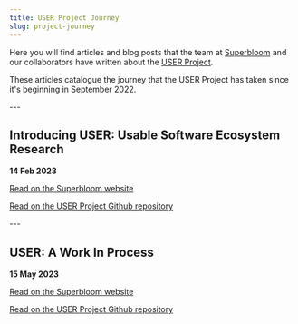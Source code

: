 ```yaml
---
title: USER Project Journey
slug: project-journey
---
```

Here you will find articles and blog posts that the team at [Superbloom](https://superbloom.design/) and our collaborators have written about the [USER Project](https://github.com/simplysecure/USER_project).

These articles catalogue the journey that the USER Project has taken since it's beginning in September 2022.

\---

## **Introducing USER: Usable Software Ecosystem Research**

**14 Feb 2023**

[Read on the Superbloom website](https://simplysecure.org/blog/introducing-user-usable-software-ecosystem-research/)

[Read on the USER Project Github repository](https://github.com/simplysecure/USER_project/blob/main/blogs/Blog1-Introducing-USER-Usable-Software-Ecosystems-Research.md)

\---

## **USER: A Work In Process**

**15 May 2023**

[Read on the Superbloom website](https://simplysecure.org/blog/user-a-work-in-process/)

[Read on the USER Project Github repository](https://github.com/simplysecure/USER_project/blob/main/blogs/Blog2-USER-A-Work-in-Progress.md)
